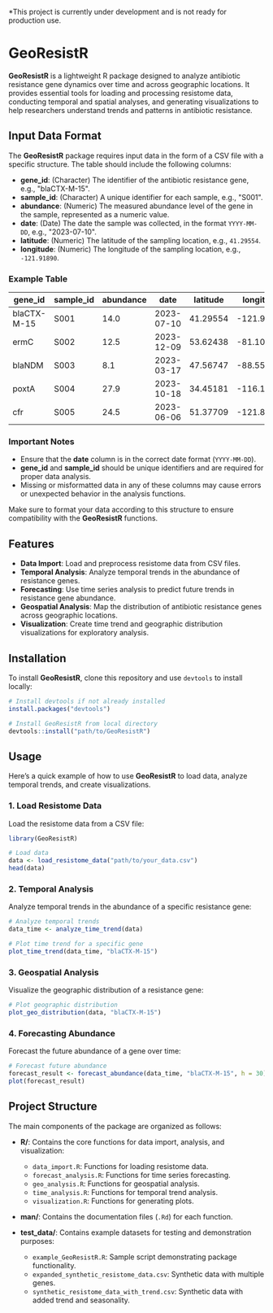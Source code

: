*This project is currently under development and is not ready for production use.

# GeoResistR

**GeoResistR** is a lightweight R package designed to analyze antibiotic resistance gene dynamics over time and across geographic locations. It provides essential tools for loading and processing resistome data, conducting temporal and spatial analyses, and generating visualizations to help researchers understand trends and patterns in antibiotic resistance.

## Input Data Format

The **GeoResistR** package requires input data in the form of a CSV file with a specific structure. The table should include the following columns:

- **gene_id**: (Character) The identifier of the antibiotic resistance gene, e.g., "blaCTX-M-15".
- **sample_id**: (Character) A unique identifier for each sample, e.g., "S001".
- **abundance**: (Numeric) The measured abundance level of the gene in the sample, represented as a numeric value.
- **date**: (Date) The date the sample was collected, in the format `YYYY-MM-DD`, e.g., "2023-07-10".
- **latitude**: (Numeric) The latitude of the sampling location, e.g., `41.29554`.
- **longitude**: (Numeric) The longitude of the sampling location, e.g., `-121.91890`.

### Example Table

| gene_id    | sample_id | abundance | date       | latitude | longitude |
|------------|-----------|-----------|------------|----------|-----------|
| blaCTX-M-15 | S001      | 14.0      | 2023-07-10 | 41.29554 | -121.91890 |
| ermC       | S002      | 12.5      | 2023-12-09 | 53.62438 | -81.10948  |
| blaNDM     | S003      | 8.1       | 2023-03-17 | 47.56747 | -88.55673  |
| poxtA      | S004      | 27.9      | 2023-10-18 | 34.45181 | -116.17952 |
| cfr        | S005      | 24.5      | 2023-06-06 | 51.37709 | -121.81001 |

### Important Notes

- Ensure that the **date** column is in the correct date format (`YYYY-MM-DD`).
- **gene_id** and **sample_id** should be unique identifiers and are required for proper data analysis.
- Missing or misformatted data in any of these columns may cause errors or unexpected behavior in the analysis functions.

Make sure to format your data according to this structure to ensure compatibility with the **GeoResistR** functions.

## Features

- **Data Import**: Load and preprocess resistome data from CSV files.
- **Temporal Analysis**: Analyze temporal trends in the abundance of resistance genes.
- **Forecasting**: Use time series analysis to predict future trends in resistance gene abundance.
- **Geospatial Analysis**: Map the distribution of antibiotic resistance genes across geographic locations.
- **Visualization**: Create time trend and geographic distribution visualizations for exploratory analysis.

## Installation

To install **GeoResistR**, clone this repository and use `devtools` to install locally:

```r
# Install devtools if not already installed
install.packages("devtools")

# Install GeoResistR from local directory
devtools::install("path/to/GeoResistR")
```

## Usage

Here’s a quick example of how to use **GeoResistR** to load data, analyze temporal trends, and create visualizations.

### 1. Load Resistome Data

Load the resistome data from a CSV file:

```r
library(GeoResistR)

# Load data
data <- load_resistome_data("path/to/your_data.csv")
head(data)
```
### 2. Temporal Analysis

Analyze temporal trends in the abundance of a specific resistance gene:

```r
# Analyze temporal trends
data_time <- analyze_time_trend(data)

# Plot time trend for a specific gene
plot_time_trend(data_time, "blaCTX-M-15")
```

### 3. Geospatial Analysis

Visualize the geographic distribution of a resistance gene:

```r
# Plot geographic distribution
plot_geo_distribution(data, "blaCTX-M-15")
```

### 4. Forecasting Abundance

Forecast the future abundance of a gene over time:

```r
# Forecast future abundance
forecast_result <- forecast_abundance(data_time, "blaCTX-M-15", h = 30)
plot(forecast_result)
```

## Project Structure

The main components of the package are organized as follows:

- **R/**: Contains the core functions for data import, analysis, and visualization:
  - `data_import.R`: Functions for loading resistome data.
  - `forecast_analysis.R`: Functions for time series forecasting.
  - `geo_analysis.R`: Functions for geospatial analysis.
  - `time_analysis.R`: Functions for temporal trend analysis.
  - `visualization.R`: Functions for generating plots.

- **man/**: Contains the documentation files (`.Rd`) for each function.

- **test_data/**: Contains example datasets for testing and demonstration purposes:
  - `example_GeoResistR.R`: Sample script demonstrating package functionality.
  - `expanded_synthetic_resistome_data.csv`: Synthetic data with multiple genes.
  - `synthetic_resistome_data_with_trend.csv`: Synthetic data with added trend and seasonality.

